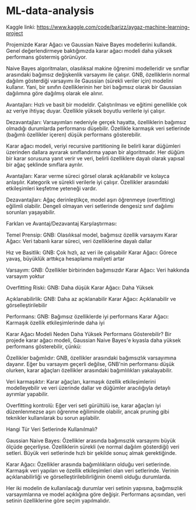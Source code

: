 # ML-data-analysis
Kaggle linki: https://www.kaggle.com/code/barizz/aygaz-machine-learning-project

Projemizde Karar Ağacı ve Gaussian Naive Bayes modellerini kullandık. Genel değerlendirmeye baktığımızda karar ağacı modeli daha yüksek performans göstermiş görünüyor.

Naive Bayes algoritmaları, olasılıksal makine öğrenimi modelleridir ve sınıflar arasındaki bağımsız değişkenlik varsayımı ile çalışır. GNB, özelliklerin normal dağılım gösterdiği varsayımı ile Gaussian (sürekli veriler için) modelini kullanır. Yani, bir sınıfın özelliklerinin her biri bağımsız olarak bir Gaussian dağılımına göre dağılmış olarak ele alınır.

Avantajları:
Hızlı ve basit bir modeldir.
Çalıştırılması ve eğitimi genellikle çok az veriye ihtiyaç duyar.
Özellikle yüksek boyutlu verilerle iyi çalışır.

Dezavantajları:
Varsayımları nedeniyle gerçek hayatta, özelliklerin bağımsız olmadığı durumlarda performansı düşebilir.
Özellikle karmaşık veri setlerinde (bağımlı özellikler içeren) düşük performans gösterebilir.


Karar ağacı modeli, veriyi recursive partitioning ile belirli karar düğümleri üzerinden dallara ayırarak sınıflandırma yapan bir algoritmadır. Her düğüm bir karar sorusuna yanıt verir ve veri, belirli özelliklere dayalı olarak yapısal bir ağaç şeklinde sınıflara ayrılır.

Avantajları:
Karar verme süreci görsel olarak açıklanabilir ve kolayca anlaşılır.
Kategorik ve sürekli verilerle iyi çalışır.
Özellikler arasındaki etkileşimleri keşfetme yeteneği vardır.

Dezavantajları:
Ağaç derinleştikçe, model aşırı öğrenmeye (overfitting) eğilimli olabilir.
Dengeli olmayan veri setlerinde dengesiz sınıf dağılımı sorunları yaşayabilir.

Farkları ve Avantaj/Dezavantaj Karşılaştırması:

Temel Prensip:
GNB:
Olasılıksal model, bağımsız özellik varsayımı
Karar Ağacı:
Veri tabanlı karar süreci, veri özelliklerine dayalı dallar

Hız ve Basitlik:
GNB: 
Çok hızlı, az veri ile çalışabilir
Karar Ağacı:
Görece yavaş, büyüklük arttıkça hesaplama maliyeti artar

Varsayım:
GNB:
Özellikler birbirinden bağımsızdır
Karar Ağacı:
Veri hakkında varsayım yoktur

Overfitting Riski:
GNB:
Daha düşük
Karar Ağacı:
Daha Yüksek

Açıklanabilirlik:
GNB:
Daha az açıklanabilir
Karar Ağacı:
Açıklanabilir ve görselleştirilebilir

Performans:
GNB:
Bağımsız özelliklerde iyi performans
Karar Ağacı:
Karmaşık özellik etkileşimlerinde daha iyi

Karar Ağacı Modeli Neden Daha Yüksek Performans Gösterebilir?
Bir projede karar ağacı modeli, Gaussian Naive Bayes'e kıyasla daha yüksek performans gösterebilir, çünkü:

Özellikler bağımlıdır: GNB, özellikler arasındaki bağımsızlık varsayımına dayanır. Eğer bu varsayım geçerli değilse, GNB'nin performansı düşük olurken, karar ağaçları özellikler arasındaki bağımlılıkları yakalayabilir.

Veri karmaşıktır: Karar ağaçları, karmaşık özellik etkileşimlerini modelleyebilir ve veri üzerinde dallar ve düğümler aracılığıyla detaylı ayrımlar yapabilir.

Overfitting kontrolü: Eğer veri seti gürültülü ise, karar ağaçları iyi düzenlenmezse aşırı öğrenme eğiliminde olabilir, ancak pruning gibi teknikler kullanılarak bu sorun aşılabilir.

Hangi Tür Veri Setlerinde Kullanılmalı?

Gaussian Naive Bayes:
Özellikler arasında bağımsızlık varsayımı büyük ölçüde geçerliyse.
Özelliklerin sürekli (ve normal dağılım gösterdiği) veri setleri.
Büyük veri setlerinde hızlı bir şekilde sonuç almak gerektiğinde.

Karar Ağacı:
Özellikler arasında bağımlılıkların olduğu veri setlerinde.
Karmaşık veri yapıları ve özellik etkileşimleri olan veri setlerinde.
Verinin açıklanabilirliği ve görselleştirilebilirliğinin önemli olduğu durumlarda.

Her iki modelin de kullanılacağı durumlar veri setinin yapısına, bağımsızlık varsayımlarına ve model açıklığına göre değişir. Performans açısından, veri setinin özelliklerine göre seçim yapılmalıdır.
